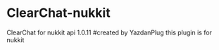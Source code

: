 # ClearChat-nukkit
ClearChat for nukkit api 1.0.11
#created by YazdanPlug
this plugin is for nukkit
